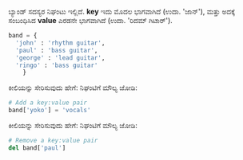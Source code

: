 ಬ್ಯಾಂಡ್ ಸದಸ್ಯರ ನಿಘಂಟು ಇಲ್ಲಿದೆ. **key** ಇದು ಮೊದಲ ಭಾಗವಾಗಿದೆ (ಉದಾ. 'ಜಾನ್'), ಮತ್ತು ಅದಕ್ಕೆ ಸಂಬಂಧಿಸಿದ **value** ಎರಡನೇ ಭಾಗವಾಗಿದೆ (ಉದಾ. 'ರಿದಮ್ ಗಿಟಾರ್').

```python
band = {
  'john' : 'rhythm guitar',
  'paul' : 'bass guitar',
  'george' : 'lead guitar',
  'ringo' : 'bass guitar'
    }
```

ಕೀಲಿಯನ್ನು ಸೇರಿಸುವುದು ಹೇಗೆ: ನಿಘಂಟಿಗೆ ಮೌಲ್ಯ ಜೋಡಿ:

```python
# Add a key:value pair
band['yoko'] = 'vocals'
```

ಕೀಲಿಯನ್ನು ಸೇರಿಸುವುದು ಹೇಗೆ: ನಿಘಂಟಿಗೆ ಮೌಲ್ಯ ಜೋಡಿ:

```python
# Remove a key:value pair
del band['paul']
```